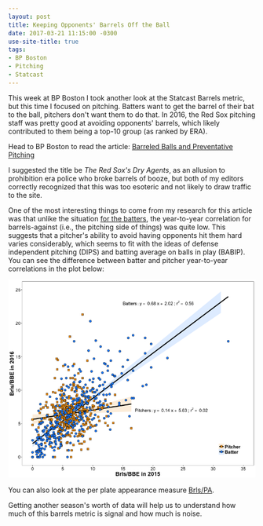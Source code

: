 ```yaml
---
layout: post
title: Keeping Opponents' Barrels Off the Ball
date: 2017-03-21 11:15:00 -0300
use-site-title: true
tags:
- BP Boston
- Pitching
- Statcast
---
```


This week at BP Boston I took another look at the Statcast Barrels metric, but this time I focused on pitching. Batters want to
get the barrel of their bat to the ball, pitchers don't want them to do that. In 2016, the Red Sox pitching staff was pretty good
at avoiding opponents' barrels, which likely contributed to them being a top-10 group (as ranked by ERA).

Head to BP Boston to read the article: <a href = "http://boston.locals.baseballprospectus.com/2017/03/21/barreled-balls-and-preventative-pitching/" target = "_blank"> Barreled Balls and Preventative Pitching</a>

I suggested the title be *The Red Sox's Dry Agents*, as an allusion to prohibition era police who broke barrels of booze, but both of my
editors correctly recognized that this was too esoteric and not likely to draw traffic to the site.

One of the most interesting things to come from my research for this article was that unlike the situation <a href = "http://boston.locals.baseballprospectus.com/2017/03/14/the-red-soxs-barrel-blast/" target = "_blank"> for the batters</a>,
the year-to-year correlation for barrels-against (i.e., the pitching side of things) was quite low. This suggests that a pitcher's ability
to avoid having opponents hit them hard varies considerably, which seems to fit with the ideas of defense independent pitching (DIPS) and 
batting average on balls in play (BABIP). You can see the difference between batter and pitcher year-to-year correlations in
the plot below:

![y2y_Brls-BBE](/img/Fig3a_bat&pit_brlsBBE.png)

You can also look at the per plate appearance measure [Brls/PA](/img/Fig3b_bat&pit_brlsPA.png).

Getting another season's worth of data will help us to understand how much of this barrels metric is signal and how much is noise.